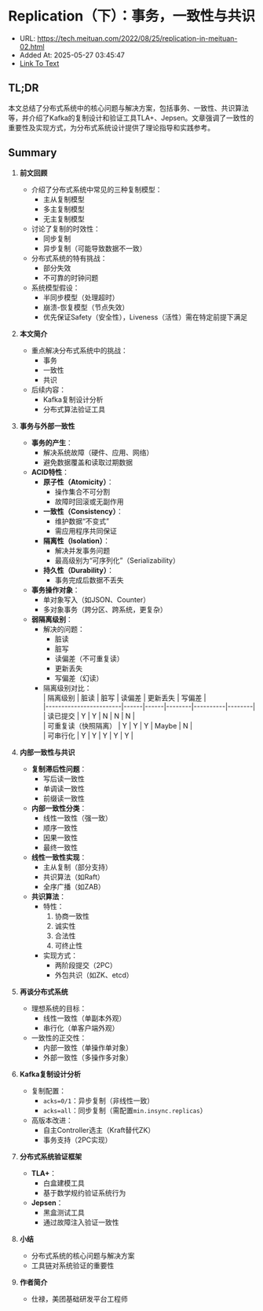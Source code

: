 # Replication（下）：事务，一致性与共识
- URL: https://tech.meituan.com/2022/08/25/replication-in-meituan-02.html
- Added At: 2025-05-27 03:45:47
- [Link To Text](2025-05-27-replication（下）：事务，一致性与共识_raw.md)

## TL;DR
本文总结了分布式系统中的核心问题与解决方案，包括事务、一致性、共识算法等，并介绍了Kafka的复制设计和验证工具TLA+、Jepsen。文章强调了一致性的重要性及实现方式，为分布式系统设计提供了理论指导和实践参考。

## Summary
1. **前文回顾**  
   - 介绍了分布式系统中常见的三种复制模型：  
     - 主从复制模型  
     - 多主复制模型  
     - 无主复制模型  
   - 讨论了复制的时效性：  
     - 同步复制  
     - 异步复制（可能导致数据不一致）  
   - 分布式系统的特有挑战：  
     - 部分失效  
     - 不可靠的时钟问题  
   - 系统模型假设：  
     - 半同步模型（处理超时）  
     - 崩溃-恢复模型（节点失效）  
     - 优先保证Safety（安全性），Liveness（活性）需在特定前提下满足  

2. **本文简介**  
   - 重点解决分布式系统中的挑战：  
     - 事务  
     - 一致性  
     - 共识  
   - 后续内容：  
     - Kafka复制设计分析  
     - 分布式算法验证工具  

3. **事务与外部一致性**  
   - **事务的产生**：  
     - 解决系统故障（硬件、应用、网络）  
     - 避免数据覆盖和读取过期数据  
   - **ACID特性**：  
     - **原子性（Atomicity）**：  
       - 操作集合不可分割  
       - 故障时回滚或无副作用  
     - **一致性（Consistency）**：  
       - 维护数据“不变式”  
       - 需应用程序共同保证  
     - **隔离性（Isolation）**：  
       - 解决并发事务问题  
       - 最高级别为“可序列化”（Serializability）  
     - **持久性（Durability）**：  
       - 事务完成后数据不丢失  
   - **事务操作对象**：  
     - 单对象写入（如JSON、Counter）  
     - 多对象事务（跨分区、跨系统，更复杂）  
   - **弱隔离级别**：  
     - 解决的问题：  
       - 脏读  
       - 脏写  
       - 读偏差（不可重复读）  
       - 更新丢失  
       - 写偏差（幻读）  
     - 隔离级别对比：  
       | 隔离级别               | 脏读 | 脏写 | 读偏差 | 更新丢失 | 写偏差 |  
       |------------------------|------|------|--------|----------|--------|  
       | 读已提交               | Y    | Y    | N      | N        | N      |  
       | 可重复读（快照隔离）   | Y    | Y    | Y      | Maybe    | N      |  
       | 可串行化               | Y    | Y    | Y      | Y        | Y      |  

4. **内部一致性与共识**  
   - **复制滞后性问题**：  
     - 写后读一致性  
     - 单调读一致性  
     - 前缀读一致性  
   - **内部一致性分类**：  
     - 线性一致性（强一致）  
     - 顺序一致性  
     - 因果一致性  
     - 最终一致性  
   - **线性一致性实现**：  
     - 主从复制（部分支持）  
     - 共识算法（如Raft）  
     - 全序广播（如ZAB）  
   - **共识算法**：  
     - 特性：  
       1. 协商一致性  
       2. 诚实性  
       3. 合法性  
       4. 可终止性  
     - 实现方式：  
       - 两阶段提交（2PC）  
       - 外包共识（如ZK、etcd）  

5. **再谈分布式系统**  
   - 理想系统的目标：  
     - 线性一致性（单副本外观）  
     - 串行化（单客户端外观）  
   - 一致性的正交性：  
     - 内部一致性（单操作单对象）  
     - 外部一致性（多操作多对象）  

6. **Kafka复制设计分析**  
   - 复制配置：  
     - `acks=0/1`：异步复制（非线性一致）  
     - `acks=all`：同步复制（需配置`min.insync.replicas`）  
   - 高版本改进：  
     - 自主Controller选主（Kraft替代ZK）  
     - 事务支持（2PC实现）  

7. **分布式系统验证框架**  
   - **TLA+**：  
     - 白盒建模工具  
     - 基于数学规约验证系统行为  
   - **Jepsen**：  
     - 黑盒测试工具  
     - 通过故障注入验证一致性  

8. **小结**  
   - 分布式系统的核心问题与解决方案  
   - 工具链对系统验证的重要性  

9. **作者简介**  
   - 仕禄，美团基础研发平台工程师
